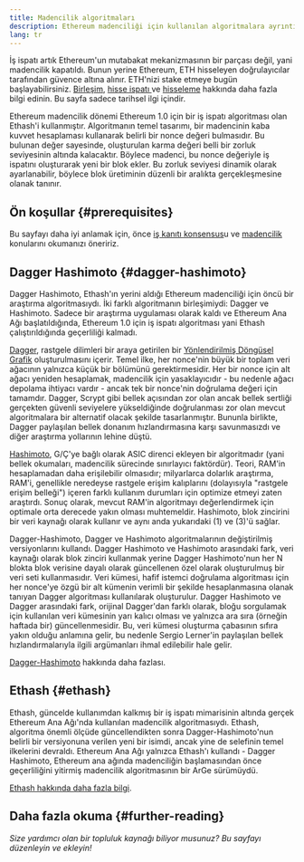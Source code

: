 ```yaml
---
title: Madencilik algoritmaları
description: Ethereum madenciliği için kullanılan algoritmalara ayrıntılı bir bakış.
lang: tr
---
```


<InfoBanner emoji=":wave:">
İş ispatı artık Ethereum'un mutabakat mekanizmasının bir parçası değil, yani madencilik kapatıldı. Bunun yerine Ethereum, ETH hisseleyen doğrulayıcılar tarafından güvence altına alınır. ETH'nizi stake etmeye bugün başlayabilirsiniz. <a href='/roadmap/merge/'>Birleşim</a>, <a href='/developers/docs/consensus-mechanisms/pos/'>hisse ispatı </a> ve <a href='/staking/'>hisseleme</a> hakkında daha fazla bilgi edinin. Bu sayfa sadece tarihsel ilgi içindir.
</InfoBanner>

Ethereum madencilik dönemi Ethereum 1.0 için bir iş ispatı algoritması olan Ethash'i kullanmıştır. Algoritmanın temel tasarımı, bir madencinin kaba kuvvet hesaplaması kullanarak belirli bir nonce değeri bulmasıdır. Bu bulunan değer sayesinde, oluşturulan karma değeri belli bir zorluk seviyesinin altında kalacaktır. Böylece madenci, bu nonce değeriyle iş ispatını oluşturarak yeni bir blok ekler. Bu zorluk seviyesi dinamik olarak ayarlanabilir, böylece blok üretiminin düzenli bir aralıkta gerçekleşmesine olanak tanınır.

## Ön koşullar {#prerequisites}

Bu sayfayı daha iyi anlamak için, önce [iş kanıtı konsensus](/developers/docs/consensus-mechanisms/pow)u ve [madencilik](/developers/docs/consensus-mechanisms/pow/mining) konularını okumanızı öneririz.

## Dagger Hashimoto {#dagger-hashimoto}

Dagger Hashimoto, Ethash'ın yerini aldığı Ethereum madenciliği için öncü bir araştırma algoritmasıydı. İki farklı algoritmanın birleşimiydi: Dagger ve Hashimoto. Sadece bir araştırma uygulaması olarak kaldı ve Ethereum Ana Ağı başlatıldığında, Ethereum 1.0 için iş ispatı algoritması yani Ethash çalıştırıldığında geçerliliği kalmadı.

[Dagger](http://www.hashcash.org/papers/dagger.html), rastgele dilimleri bir araya getirilen bir [Yönlendirilmiş Döngüsel Grafik](https://en.wikipedia.org/wiki/Directed_acycle_graph) oluşturulmasını içerir. Temel ilke, her nonce'nin büyük bir toplam veri ağacının yalnızca küçük bir bölümünü gerektirmesidir. Her bir nonce için alt ağacı yeniden hesaplamak, madencilik için yasaklayıcıdır - bu nedenle ağacı depolama ihtiyacı vardır - ancak tek bir nonce'nin doğrulama değeri için tamamdır. Dagger, Scrypt gibi bellek açısından zor olan ancak bellek sertliği gerçekten güvenli seviyelere yükseldiğinde doğrulanması zor olan mevcut algoritmalara bir alternatif olacak şekilde tasarlanmıştır. Bununla birlikte, Dagger paylaşılan bellek donanım hızlandırmasına karşı savunmasızdı ve diğer araştırma yollarının lehine düştü.

[Hashimoto](http://diyhpl.us/%7Ebryan/papers2/bitcoin/meh/hashimoto.pdf), G/Ç'ye bağlı olarak ASIC direnci ekleyen bir algoritmadır (yani bellek okumaları, madencilik sürecinde sınırlayıcı faktördür). Teori, RAM'in hesaplamadan daha erişilebilir olmasıdır; milyarlarca dolarlık araştırma, RAM'i, genellikle neredeyse rastgele erişim kalıplarını (dolayısıyla "rastgele erişim belleği") içeren farklı kullanım durumları için optimize etmeyi zaten araştırdı. Sonuç olarak, mevcut RAM'in algoritmayı değerlendirmek için optimale orta derecede yakın olması muhtemeldir. Hashimoto, blok zincirini bir veri kaynağı olarak kullanır ve aynı anda yukarıdaki (1) ve (3)'ü sağlar.

Dagger-Hashimoto, Dagger ve Hashimoto algoritmalarının değiştirilmiş versiyonlarını kullandı. Dagger Hashimoto ve Hashimoto arasındaki fark, veri kaynağı olarak blok zinciri kullanmak yerine Dagger Hashimoto'nun her N blokta blok verisine dayalı olarak güncellenen özel olarak oluşturulmuş bir veri seti kullanmasıdır. Veri kümesi, hafif istemci doğrulama algoritması için her nonce'ye özgü bir alt kümenin verimli bir şekilde hesaplanmasına olanak tanıyan Dagger algoritması kullanılarak oluşturulur. Dagger Hashimoto ve Dagger arasındaki fark, orijinal Dagger'dan farklı olarak, bloğu sorgulamak için kullanılan veri kümesinin yarı kalıcı olması ve yalnızca ara sıra (örneğin haftada bir) güncellenmesidir. Bu, veri kümesi oluşturma çabasının sıfıra yakın olduğu anlamına gelir, bu nedenle Sergio Lerner'in paylaşılan bellek hızlandırmalarıyla ilgili argümanları ihmal edilebilir hale gelir.

[Dagger-Hashimoto](/developers/docs/consensus-mechanisms/pow/mining-algorithms/dagger-hashimoto) hakkında daha fazlası.

## Ethash {#ethash}

Ethash, güncelde kullanımdan kalkmış bir iş ispatı mimarisinin altında gerçek Ethereum Ana Ağı'nda kullanılan madencilik algoritmasıydı. Ethash, algoritma önemli ölçüde güncellendikten sonra Dagger-Hashimoto'nun belirli bir versiyonuna verilen yeni bir isimdi, ancak yine de selefinin temel ilkelerini devraldı. Ethereum Ana Ağı yalnızca Ethash'ı kullandı - Dagger Hashimoto, Ethereum ana ağında madenciliğin başlamasından önce geçerliliğini yitirmiş madencilik algoritmasının bir ArGe sürümüydü.

[Ethash hakkında daha fazla bilgi](/developers/docs/consensus-mechanisms/pow/mining-algorithms/ethash).

## Daha fazla okuma {#further-reading}

_Size yardımcı olan bir topluluk kaynağı biliyor musunuz? Bu sayfayı düzenleyin ve ekleyin!_
